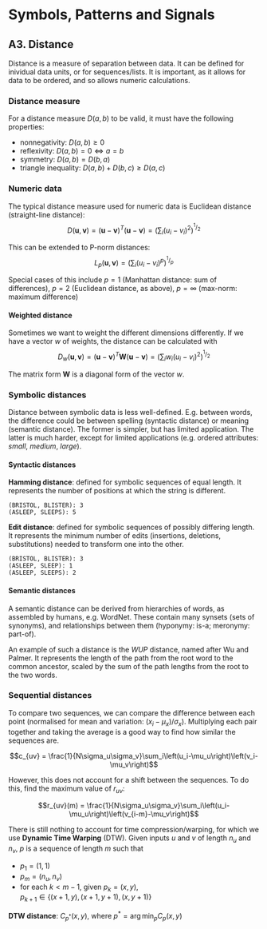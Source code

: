 # Symbols, Patterns and Signals

## A3. Distance

Distance is a measure of separation between data. It can be defined for inividual data units, or for sequences/lists. It is important, as it allows for data to be ordered, and so allows numeric calculations.

### Distance measure

For a distance measure $D(a,b)$ to be valid, it must have the following properties:

- nonnegativity: $D(a,b) ≥ 0$
- reflexivity: $D(a,b) = 0 \Leftrightarrow a = b$
- symmetry: $D(a,b) = D(b,a)$
- triangle inequality: $D(a,b) + D(b,c) ‏≥ D(a,c)$

### Numeric data

The typical distance measure used for numeric data is Euclidean distance (straight-line distance): $$D(\mathbf{u},\mathbf{v}) = (\mathbf{u}-\mathbf{v})^T(\mathbf{u}-\mathbf{v}) = \left(\sum_i(u_i-v_i)^2\right)^{^1/_2}$$

This can be extended to P-norm distances: $$L_p(\mathbf{u},\mathbf{v}) = \left(\sum_i(u_i-v_i)^p\right)^{^1/_p}$$

Special cases of this include $p=1$ (Manhattan distance: sum of differences), $p=2$ (Euclidean distance, as above), $p=\infty$ (max-norm: maximum difference)

#### Weighted distance

Sometimes we want to weight the different dimensions differently. If we have a vector $w$ of weights, the distance can be calculated with $$D_w(\mathbf{u},\mathbf{v}) =(\mathbf{u}-\mathbf{v})^T\mathbf{W}(\mathbf{u}-\mathbf{v}) = \left(\sum_i w_i(u_i-v_i)^2\right)^{^1/_2}$$

The matrix form $\mathbf{W}$ is a diagonal form of the vector $w$.

### Symbolic distances

Distance between symbolic data is less well-defined. E.g. between words, the difference could be between spelling (syntactic distance) or meaning (semantic distance). The former is simpler, but has limited application. The latter is much harder, except for limited applications (e.g. ordered attributes: *small*, *medium*, *large*).

#### Syntactic distances

**Hamming distance**: defined for symbolic sequences of equal length. It represents the number of positions at which the string is different. 

    (BRISTOL, BLISTER): 3
    (ASLEEP, SLEEPS): 5

**Edit distance**: defined for symbolic sequences of possibly differing length. It represents the minimum number of edits (insertions, deletions, substitutions) needed to transform one into the other.

    (BRISTOL, BLISTER): 3
    (ASLEEP, SLEEP): 1
    (ASLEEP, SLEEPS): 2

#### Semantic distances

A semantic distance can be derived from hierarchies of words, as assembled by humans, e.g. WordNet. These contain many synsets (sets of synonyms), and relationships between them (hyponymy: is-a; meronymy: part-of).

An example of such a distance is the *WUP* distance, named after Wu and Palmer. It represents the length of the path from the root word to the common ancestor, scaled by the sum of the path lengths from the root to the two words.

### Sequential distances

To compare two sequences, we can compare the difference between each point (normalised for mean and variation: $(x_i-\mu_x)/\sigma_x$). Multiplying each pair together and taking the average is a good way to find how similar the sequences are.

$$c_{uv} = \frac{1}{N\sigma_u\sigma_v}\sum_i\left(u_i-\mu_u\right)\left(v_i-\mu_v\right)$$

However, this does not account for a shift between the sequences. To do this, find the maximum value of $r_{uv}$:

$$r_{uv}(m) = \frac{1}{N\sigma_u\sigma_v}\sum_i\left(u_i-\mu_u\right)\left(v_{i-m}-\mu_v\right)$$

There is still nothing to account for time compression/warping, for which we use **Dynamic Time Warping** (DTW). Given inputs $u$ and $v$ of length $n_u$ and $n_v$, $p$ is a sequence of length $m$ such that

- $p_1 = (1,1)$
- $p_m = (n_u,n_v)$
- for each $k < m-1$, given $p_k = (x,y)$,  
  $p_{k+1} \in \left\{(x+1,y),(x+1,y+1),(x,y+1)\right\}$

**DTW distance**: $C_{p^*}(x,y)$, where $p^* = \arg\min_pC_p(x,y)$
